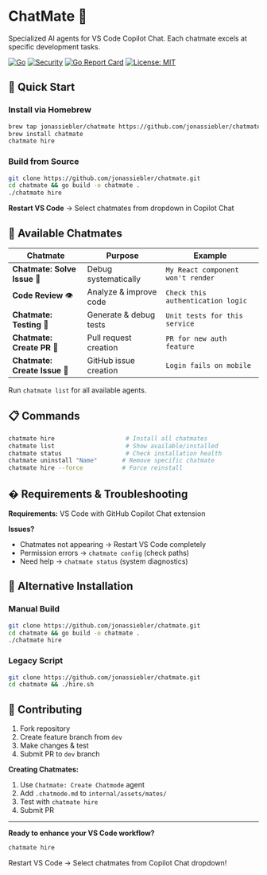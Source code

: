 # ChatMate 🤖

Specialized AI agents for VS Code Copilot Chat. Each chatmate excels at specific development tasks.

[![Go](https://github.com/jonassiebler/chatmate/actions/workflows/go.yml/badge.svg)](https://github.com/jonassiebler/chatmate/actions/workflows/go.yml)
[![Security](https://github.com/jonassiebler/chatmate/actions/workflows/security.yml/badge.svg)](https://github.com/jonassiebler/chatmate/actions/workflows/security.yml)
[![Go Report Card](https://goreportcard.com/badge/github.com/jonassiebler/chatmate)](https://goreportcard.com/report/github.com/jonassiebler/chatmate)
[![License: MIT](https://img.shields.io/badge/License-MIT-yellow.svg)](https://opensource.org/licenses/MIT)

## 🚀 Quick Start

### Install via Homebrew
```bash
brew tap jonassiebler/chatmate https://github.com/jonassiebler/chatmate.git
brew install chatmate
chatmate hire
```

### Build from Source
```bash
git clone https://github.com/jonassiebler/chatmate.git
cd chatmate && go build -o chatmate .
./chatmate hire
```

**Restart VS Code** → Select chatmates from dropdown in Copilot Chat

## 🤖 Available Chatmates

| Chatmate | Purpose | Example |
|----------|---------|---------|
| **Chatmate: Solve Issue** 🐛 | Debug systematically | `My React component won't render` |
| **Code Review** 👁️ | Analyze & improve code | `Check this authentication logic` |
| **Chatmate: Testing** 🧪 | Generate & debug tests | `Unit tests for this service` |
| **Chatmate: Create PR** 📝 | Pull request creation | `PR for new auth feature` |
| **Chatmate: Create Issue** 🎯 | GitHub issue creation | `Login fails on mobile` |

Run `chatmate list` for all available agents.

## 📋 Commands

```bash
chatmate hire                    # Install all chatmates
chatmate list                    # Show available/installed
chatmate status                  # Check installation health
chatmate uninstall "Name"       # Remove specific chatmate
chatmate hire --force           # Force reinstall
```

## � Requirements & Troubleshooting

**Requirements:** VS Code with GitHub Copilot Chat extension

**Issues?**
- Chatmates not appearing → Restart VS Code completely
- Permission errors → `chatmate config` (check paths)
- Need help → `chatmate status` (system diagnostics)

## 🔧 Alternative Installation

### Manual Build
```bash
git clone https://github.com/jonassiebler/chatmate.git
cd chatmate && go build -o chatmate .
./chatmate hire
```

### Legacy Script
```bash
git clone https://github.com/jonassiebler/chatmate.git
cd chatmate && ./hire.sh
```

## 🤝 Contributing

1. Fork repository
2. Create feature branch from `dev`
3. Make changes & test
4. Submit PR to `dev` branch

**Creating Chatmates:**
1. Use `Chatmate: Create Chatmode` agent
2. Add `.chatmode.md` to `internal/assets/mates/`
3. Test with `chatmate hire`
4. Submit PR

---

**Ready to enhance your VS Code workflow?**
```bash
chatmate hire
```
Restart VS Code → Select chatmates from Copilot Chat dropdown!
